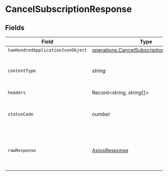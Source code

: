 # CancelSubscriptionResponse


## Fields

| Field                                                                                                         | Type                                                                                                          | Required                                                                                                      | Description                                                                                                   |
| ------------------------------------------------------------------------------------------------------------- | ------------------------------------------------------------------------------------------------------------- | ------------------------------------------------------------------------------------------------------------- | ------------------------------------------------------------------------------------------------------------- |
| `twoHundredApplicationJsonObject`                                                                             | [operations.CancelSubscriptionResponseBody](../../../sdk/models/operations/cancelsubscriptionresponsebody.md) | :heavy_minus_sign:                                                                                            | OK                                                                                                            |
| `contentType`                                                                                                 | *string*                                                                                                      | :heavy_check_mark:                                                                                            | HTTP response content type for this operation                                                                 |
| `headers`                                                                                                     | Record<string, *string*[]>                                                                                    | :heavy_check_mark:                                                                                            | N/A                                                                                                           |
| `statusCode`                                                                                                  | *number*                                                                                                      | :heavy_check_mark:                                                                                            | HTTP response status code for this operation                                                                  |
| `rawResponse`                                                                                                 | [AxiosResponse](https://axios-http.com/docs/res_schema)                                                       | :heavy_check_mark:                                                                                            | Raw HTTP response; suitable for custom response parsing                                                       |